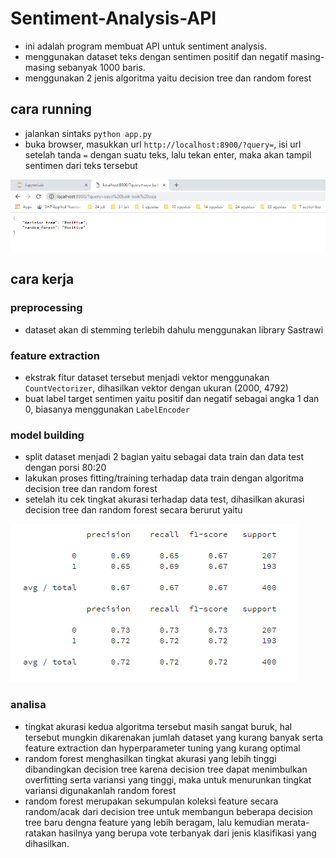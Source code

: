 # Sentiment-Analysis-API
- ini adalah program membuat API untuk sentiment analysis. 
- menggunakan dataset teks dengan sentimen positif dan negatif masing-masing sebanyak 1000 baris.
- menggunakan 2 jenis algoritma yaitu decision tree dan random forest

## cara running
- jalankan sintaks `python app.py`
- buka browser, masukkan url `http://localhost:8900/?query=`, isi url setelah tanda `=` dengan suatu teks, lalu tekan enter, maka akan tampil sentimen dari teks tersebut

![url](https://raw.githubusercontent.com/ChoniyuAzwan/Sentiment-Analysis-API/master/url.PNG)

## cara kerja
### preprocessing
- dataset akan di stemming terlebih dahulu menggunakan library Sastrawi
### feature extraction
- ekstrak fitur dataset tersebut menjadi vektor menggunakan `CountVectorizer`, dihasilkan vektor dengan ukuran (2000, 4792)
- buat label target sentimen yaitu positif dan negatif sebagai angka 1 dan 0, biasanya menggunakan `LabelEncoder`
### model building
- split dataset menjadi 2 bagian yaitu sebagai data train dan data test dengan porsi 80:20
- lakukan proses fitting/training terhadap data train dengan algoritma decision tree dan random forest
- setelah itu cek tingkat akurasi terhadap data test, dihasilkan akurasi decision tree dan random forest secara berurut yaitu

![akurasi](https://raw.githubusercontent.com/ChoniyuAzwan/Sentiment-Analysis-API/master/akurasi.PNG)

### analisa
- tingkat akurasi kedua algoritma tersebut masih sangat buruk, hal tersebut mungkin dikarenakan jumlah dataset yang kurang banyak serta feature extraction dan hyperparameter tuning yang kurang optimal
- random forest menghasilkan tingkat akurasi yang lebih tinggi dibandingkan decision tree karena decision tree dapat menimbulkan overfitting serta variansi yang tinggi, maka untuk menurunkan tingkat variansi digunakanlah random forest
- random forest merupakan sekumpulan koleksi feature secara random/acak dari decision tree untuk membangun beberapa decision tree baru dengna feature yang lebih beragam, lalu kemudian merata-ratakan hasilnya yang berupa vote terbanyak dari jenis klasifikasi yang dihasilkan.
